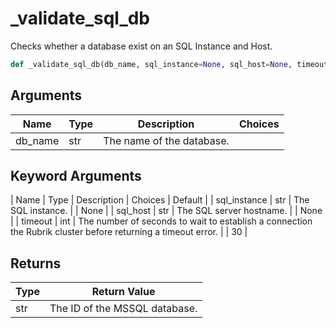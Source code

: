 # _validate_sql_db

Checks whether a database exist on an SQL Instance and Host.
```py
def _validate_sql_db(db_name, sql_instance=None, sql_host=None, timeout=30)
```

## Arguments
| Name        | Type | Description                                                           | Choices |
|-------------|------|-----------------------------------------------------------------------|---------|
| db_name  | str  | The name of the database.                                                |         |

## Keyword Arguments
| Name           | Type | Description                                                         | Choices | Default |
| sql_instance   | str  | The SQL instance.                                                   |         | None    |
| sql_host       | str  | The SQL server hostname.                                            |         | None    |
| timeout        | int  | The number of seconds to wait to establish a connection the Rubrik cluster before returning a timeout error. |         | 30      |

## Returns
| Type | Return Value                                                                                  |
|------|-----------------------------------------------------------------------------------------------|
| str  | The ID of the MSSQL database.                                                                 |
